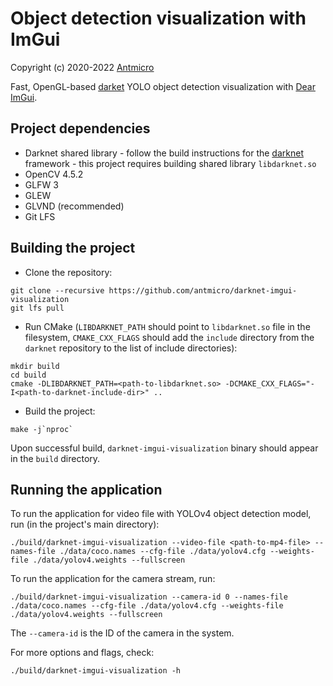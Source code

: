 # Object detection visualization with ImGui

Copyright (c) 2020-2022 [Antmicro](https://www.antmicro.com)

Fast, OpenGL-based [darket](https://github.com/AlexeyAB/darknet) YOLO object detection visualization with [Dear ImGui](https://github.com/ocornut/imgui).

## Project dependencies

* Darknet shared library - follow the build instructions for the [darknet](https://github.com/AlexeyAB/darknet) framework - this project requires building shared library `libdarknet.so`
* OpenCV 4.5.2
* GLFW 3
* GLEW
* GLVND (recommended)
* Git LFS

## Building the project

* Clone the repository:
```
git clone --recursive https://github.com/antmicro/darknet-imgui-visualization
git lfs pull
```
* Run CMake (`LIBDARKNET_PATH` should point to `libdarknet.so` file in the filesystem, `CMAKE_CXX_FLAGS` should add the `include` directory from the `darknet` repository to the list of include directories):
```
mkdir build
cd build
cmake -DLIBDARKNET_PATH=<path-to-libdarknet.so> -DCMAKE_CXX_FLAGS="-I<path-to-darknet-include-dir>" ..
```
* Build the project:
```
make -j`nproc`
```

Upon successful build, `darknet-imgui-visualization` binary should appear in the `build` directory.

## Running the application

To run the application for video file with YOLOv4 object detection model, run (in the project's main directory):
```
./build/darknet-imgui-visualization --video-file <path-to-mp4-file> --names-file ./data/coco.names --cfg-file ./data/yolov4.cfg --weights-file ./data/yolov4.weights --fullscreen
```

To run the application for the camera stream, run:
```
./build/darknet-imgui-visualization --camera-id 0 --names-file ./data/coco.names --cfg-file ./data/yolov4.cfg --weights-file ./data/yolov4.weights --fullscreen
```
The `--camera-id` is the ID of the camera in the system.

For more options and flags, check:
```
./build/darknet-imgui-visualization -h
```
